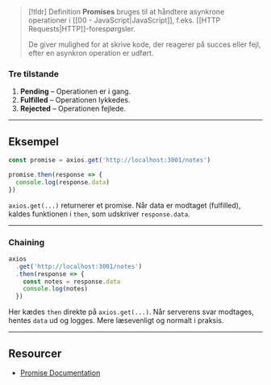 > [!tldr] Definition
> **Promises** bruges til at håndtere asynkrone operationer i [[00 - JavaScript|JavaScript]], f.eks. [[HTTP Requests|HTTP]]-forespørgsler.
> 
> De giver mulighed for at skrive kode, der reagerer på succes eller fejl, efter en asynkron operation er udført.

### Tre tilstande

1. **Pending** – Operationen er i gang.
2. **Fulfilled** – Operationen lykkedes.
3. **Rejected** – Operationen fejlede.

---

## Eksempel

```js
const promise = axios.get('http://localhost:3001/notes')

promise.then(response => {
  console.log(response.data)
})
```

`axios.get(...)` returnerer et promise. Når data er modtaget (fulfilled), kaldes funktionen i `then`, som udskriver `response.data`.

---

### Chaining

```js
axios
  .get('http://localhost:3001/notes')
  .then(response => {
    const notes = response.data
    console.log(notes)
  })
```

Her kædes `then` direkte på `axios.get(...)`. Når serverens svar modtages, hentes `data` ud og logges. Mere læsevenligt og normalt i praksis.



---
## Resourcer
- [Promise Documentation](https://developer.mozilla.org/en-US/docs/Web/JavaScript/Reference/Global_Objects/Promise)



